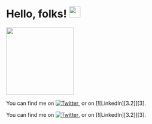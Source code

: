 # Hello, folks! <img src="https://raw.githubusercontent.com/MartinHeinz/MartinHeinz/master/wave.gif" width="30px">
<img height="180em" src="https://github-readme-stats.vercel.app/api?username=Matthew-Sherman1&show_icons=true&hide_border=true&&count_private=true&include_all_commits=true" />


<!-- Actual text -->

You can find me on [![Twitter][1.2]][1], or on [![LinkedIn][3.2]][3].

<!-- Actual text -->

You can find me on [![Twitter][1.2]][1], or on [![LinkedIn][3.2]][3].

<!-- Icons -->

[1.2]: http://i.imgur.com/wWzX9uB.png (twitter icon without padding)
[2.2]: https://raw.githubusercontent.com/MartinHeinz/MartinHeinz/master/linkedin-3-16.png 

<!-- Links to your social media accounts -->

[1]: https://twitter.com/Martin_Heinz_
[2]: https://www.linkedin.com/in/heinz-martin/
